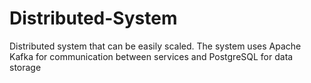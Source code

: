 # Distributed-System
Distributed system that can be easily scaled. The system uses Apache Kafka for communication between services and PostgreSQL for data storage
